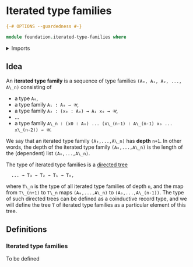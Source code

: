 # Iterated type families

```agda
{-# OPTIONS --guardedness #-}

module foundation.iterated-type-families where
```

<details><summary>Imports</summary>

```agda
open import foundation.universe-levels

open import lists.lists

open import trees.universal-tree
```

</details>

## Idea

An **iterated type family** is a sequence of type families
`(A₀, A₁, A₂, ..., A\_n)` consisting of

- a type `A₀`,
- a type family `A₁ : A₀ → 𝒰`,
- a type family `A₂ : (x₀ : A₀) → A₁ x₀ → 𝒰`,
- ...
- a type family
  `A\_n : (x0 : A₀) ... (x\_(n-1) : A\_(n-1) x₀ ... x\_(n-2)) → 𝒰`.

We say that an iterated type family `(A₀,...,A\_n)` has **depth** `n+1`. In
other words, the depth of the iterated type family `(A₀,...,A\_n)` is the length
of the (dependent) list `(A₀,...,A\_n)`.

The type of iterated type families is a
[directed tree](graph-theory.directed-trees.md)

```text
  ... → T₃ → T₂ → T₁ → T₀,
```

where `T\_n` is the type of all iterated type families of depth `n`, and the map
from `T\_(n+1)` to `T\_n` maps `(A₀,...,A\_n)` to `(A₀,...,A\_(n-1))`. The type
of such directed trees can be defined as a coinductive record type, and we will
define the tree `T` of iterated type families as a particular element of this
tree.

## Definitions

### Iterated type families

To be defined
